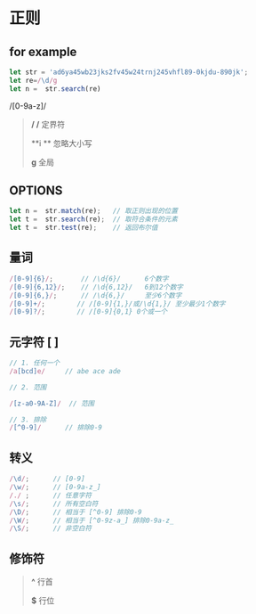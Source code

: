 # 正则

## for example

```js
let str = 'ad6ya45wb23jks2fv45w24trnj245vhfl89-0kjdu-890jk';
let re=/\d/g
let n =  str.search(re)
```



/[0-9a-z]/

> **/  /** 定界符
>
> **i ** 忽略大小写
>
> **g** 全局

## OPTIONS

```js
let n =  str.match(re);   // 取正则出现的位置
let t =  str.search(re);  // 取符合条件的元素
let t =  str.test(re);    // 返回布尔值
```

## 量词

```js
/[0-9]{6}/;       // /\d{6}/      6个数字
/[0-9]{6,12}/;    // /\d{6,12}/   6到12个数字
/[0-9]{6,}/;      // /\d{6,}/     至少6个数字
/[0-9]+/;        // /[0-9]{1,}/或/\d{1,}/ 至少最少1个数字
/[0-9]?/;        // /[0-9]{0,1} 0个或一个
```



## 元字符 [ ]

```js
// 1. 任何一个
/a[bcd]e/     // abe ace ade

// 2. 范围

/[z-a0-9A-Z]/  // 范围

// 3. 排除
/[^0-9]/      // 排除0-9
```



## 转义

```js
/\d/;      // [0-9]
/\w/;      // [0-9a-z_]
/./ ;      // 任意字符
/\s/;      // 所有空白符
/\D/;      // 相当于 [^0-9] 排除0-9
/\W/;      // 相当于 [^0-9z-a_] 排除0-9a-z_
/\S/;      // 非空白符
```

## 修饰符

> **^**  行首
>
> **$** 行位